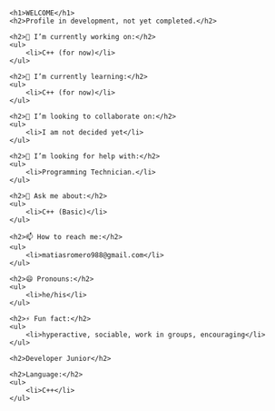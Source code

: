 <!DOCTYPE html>
<html lang="es">
<head>
    <meta charset="UTF-8">
    <meta name="viewport" content="width=device-width, initial-scale=1.0">
    <title>Welcome</title>
    <style>
        body {
            font-family: Arial, sans-serif;
        }
        h1, h2 {
            border: none; /* Elimina las líneas debajo de los títulos */
        }
        ul {
            list-style-type: none; /* Quita las viñetas de la lista */
            padding: 0;
        }
    </style>
</head>
<body>

    <h1>WELCOME</h1>
    <h2>Profile in development, not yet completed.</h2>

    <h2>🔭 I’m currently working on:</h2>
    <ul>
        <li>C++ (for now)</li>
    </ul>

    <h2>🌱 I’m currently learning:</h2>
    <ul>
        <li>C++ (for now)</li>
    </ul>

    <h2>👯 I’m looking to collaborate on:</h2>
    <ul>
        <li>I am not decided yet</li>
    </ul>

    <h2>🤔 I’m looking for help with:</h2>
    <ul>
        <li>Programming Technician.</li>
    </ul>

    <h2>💬 Ask me about:</h2>
    <ul>
        <li>C++ (Basic)</li>
    </ul>

    <h2>📫 How to reach me:</h2>
    <ul>
        <li>matiasromero988@gmail.com</li>
    </ul>

    <h2>😄 Pronouns:</h2>
    <ul>
        <li>he/his</li>
    </ul>

    <h2>⚡ Fun fact:</h2>
    <ul>
        <li>hyperactive, sociable, work in groups, encouraging</li>
    </ul>

    <h2>Developer Junior</h2>

    <h2>Language:</h2>
    <ul>
        <li>C++</li>
    </ul>

</body>
</html>
